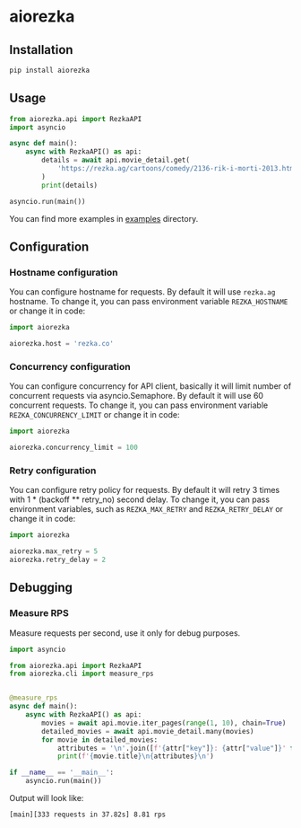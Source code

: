 # aiorezka

## Installation

```bash
pip install aiorezka
```

## Usage
```python
from aiorezka.api import RezkaAPI
import asyncio

async def main():
    async with RezkaAPI() as api:
        details = await api.movie_detail.get(
            'https://rezka.ag/cartoons/comedy/2136-rik-i-morti-2013.html'
        )
        print(details)

asyncio.run(main())
```
You can find more examples in [examples](examples) directory.

## Configuration
### Hostname configuration
You can configure hostname for requests. By default it will use `rezka.ag` hostname.
To change it, you can pass environment variable `REZKA_HOSTNAME` or change it in code:
```python 
import aiorezka

aiorezka.host = 'rezka.co'
```

### Concurrency configuration
You can configure concurrency for API client, basically it will limit number of concurrent requests via asyncio.Semaphore.
By default it will use 60 concurrent requests.
To change it, you can pass environment variable `REZKA_CONCURRENCY_LIMIT` or change it in code:
```python
import aiorezka

aiorezka.concurrency_limit = 100
```

### Retry configuration
You can configure retry policy for requests. By default it will retry 3 times with 1 * (backoff ** retry_no) second delay.
To change it, you can pass environment variables, such as `REZKA_MAX_RETRY` and `REZKA_RETRY_DELAY` or change it in code:
```python
import aiorezka

aiorezka.max_retry = 5
aiorezka.retry_delay = 2
```

## Debugging
### Measure RPS
Measure requests per second, use it only for debug purposes.
```python
import asyncio

from aiorezka.api import RezkaAPI
from aiorezka.cli import measure_rps


@measure_rps
async def main():
    async with RezkaAPI() as api:
        movies = await api.movie.iter_pages(range(1, 10), chain=True)
        detailed_movies = await api.movie_detail.many(movies)
        for movie in detailed_movies:
            attributes = '\n'.join([f'{attr["key"]}: {attr["value"]}' for attr in movie.attributes])
            print(f'{movie.title}\n{attributes}\n')

if __name__ == '__main__':
    asyncio.run(main())
```
Output will look like:
```bash
[main][333 requests in 37.82s] 8.81 rps
```
